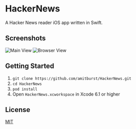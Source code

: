 # HackerNews

A Hacker News reader iOS app written in Swift.

## Screenshots

![Main View](http://idzr.org/xd1k)
![Browser View](http://idzr.org/zze8)

## Getting Started

1. `git clone https://github.com/amitburst/HackerNews.git`
2. `cd HackerNews`
3. `pod install`
4. Open `HackerNews.xcworkspace` in Xcode 6.1 or higher

## License
[MIT](LICENSE)
